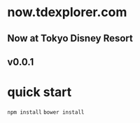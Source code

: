 # now.tdexplorer.com
## Now at Tokyo Disney Resort
## v0.0.1

# quick start

`npm install`
`bower install`



